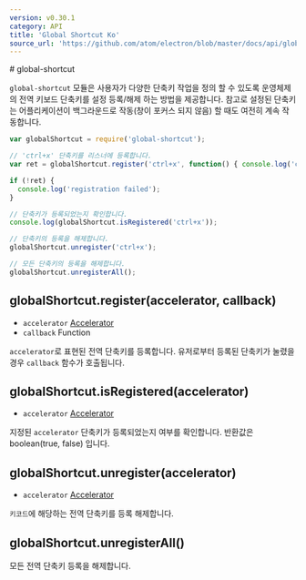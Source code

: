 ```yaml
---
version: v0.30.1
category: API
title: 'Global Shortcut Ko'
source_url: 'https://github.com/atom/electron/blob/master/docs/api/global-shortcut-ko.md'
---
```


﻿# global-shortcut

`global-shortcut` 모듈은 사용자가 다양한 단축키 작업을 정의 할 수 있도록 운영체제의 전역 키보드 단축키를 설정 등록/해제 하는 방법을 제공합니다.
참고로 설정된 단축키는 어플리케이션이 백그라운드로 작동(창이 포커스 되지 않음) 할 때도 여전히 계속 작동합니다.

```javascript
var globalShortcut = require('global-shortcut');

// 'ctrl+x' 단축키를 리스너에 등록합니다.
var ret = globalShortcut.register('ctrl+x', function() { console.log('ctrl+x is pressed'); })

if (!ret) {
  console.log('registration failed');
}

// 단축키가 등록되었는지 확인합니다.
console.log(globalShortcut.isRegistered('ctrl+x'));

// 단축키의 등록을 해제합니다.
globalShortcut.unregister('ctrl+x');

// 모든 단축키의 등록을 해제합니다.
globalShortcut.unregisterAll();
```

## globalShortcut.register(accelerator, callback)

* `accelerator` [Accelerator](http://electron.atom.io/docs/v0.30.1/api/accelerator-ko)
* `callback` Function

`accelerator`로 표현된 전역 단축키를 등록합니다. 유저로부터 등록된 단축키가 눌렸을 경우 `callback` 함수가 호출됩니다.

## globalShortcut.isRegistered(accelerator)

* `accelerator` [Accelerator](http://electron.atom.io/docs/v0.30.1/api/accelerator-ko)

지정된 `accelerator` 단축키가 등록되었는지 여부를 확인합니다. 반환값은 boolean(true, false) 입니다.

## globalShortcut.unregister(accelerator)

* `accelerator` [Accelerator](http://electron.atom.io/docs/v0.30.1/api/accelerator-ko)

`키코드`에 해당하는 전역 단축키를 등록 해제합니다.

## globalShortcut.unregisterAll()

모든 전역 단축키 등록을 해제합니다.
